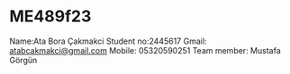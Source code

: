 # ME489f23
Name:Ata Bora Çakmakci
Student no:2445617
Gmail: atabcakmakci@gmail.com
Mobile: 05320590251
Team member: Mustafa Görgün
